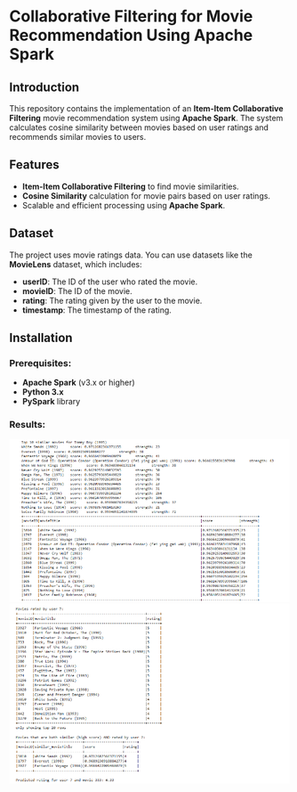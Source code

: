 # Collaborative Filtering for Movie Recommendation Using Apache Spark

## Introduction
This repository contains the implementation of an **Item-Item Collaborative Filtering** movie recommendation system using **Apache Spark**. The system calculates cosine similarity between movies based on user ratings and recommends similar movies to users.

## Features
- **Item-Item Collaborative Filtering** to find movie similarities.
- **Cosine Similarity** calculation for movie pairs based on user ratings.
- Scalable and efficient processing using **Apache Spark**.

## Dataset
The project uses movie ratings data. You can use datasets like the **MovieLens** dataset, which includes:
- **userID**: The ID of the user who rated the movie.
- **movieID**: The ID of the movie.
- **rating**: The rating given by the user to the movie.
- **timestamp**: The timestamp of the rating.

## Installation

### Prerequisites:
- **Apache Spark** (v3.x or higher)
- **Python 3.x**
- **PySpark** library




### Results:

![Alt text](0.png)
![Alt text](1.png)
